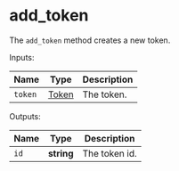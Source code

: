 # add_token

The `add_token` method creates a new token.

  Inputs:

__Name__ | __Type__ | __Description__
--- | --- | --- | 
`token` | [Token](../types/Token.md) | The token.

  Outputs:

__Name__ | __Type__ | __Description__
--- | --- | --- | 
`id` | __string__ | The token id.

